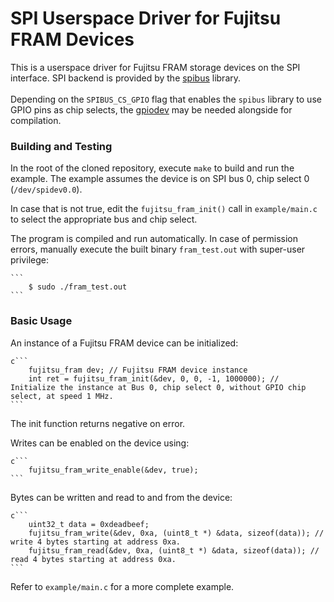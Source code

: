 # SPI Userspace Driver for Fujitsu FRAM Devices
This is a userspace driver for Fujitsu FRAM storage devices on the SPI interface.
SPI backend is provided by the [spibus](https://github.com/sunipkm/spibus.git) library.<br>
<br>
Depending on the `SPIBUS_CS_GPIO` flag that enables the `spibus` library to use GPIO pins as
chip selects, the [gpiodev](https://github.com/sunipkm/gpiodev.git) may be needed alongside
for compilation.

### Building and Testing
In the root of the cloned repository, execute `make` to build and run the example.
The example assumes the device is on SPI bus 0, chip select 0 (`/dev/spidev0.0`).<br>

In case that is not true, edit the `fujitsu_fram_init()` call in `example/main.c` to select the appropriate bus and chip select.<br>

The program is compiled and run automatically. In case of permission errors, manually execute the built binary `fram_test.out` with super-user privilege:

    ```
        $ sudo ./fram_test.out
    ```

### Basic Usage
An instance of a Fujitsu FRAM device can be initialized:

    c```
        fujitsu_fram dev; // Fujitsu FRAM device instance
        int ret = fujitsu_fram_init(&dev, 0, 0, -1, 1000000); // Initialize the instance at Bus 0, chip select 0, without GPIO chip select, at speed 1 MHz.
    ```
The init function returns negative on error.

Writes can be enabled on the device using:

    c```
        fujitsu_fram_write_enable(&dev, true);
    ```

Bytes can be written and read to and from the device:

    c```
        uint32_t data = 0xdeadbeef;
        fujitsu_fram_write(&dev, 0xa, (uint8_t *) &data, sizeof(data)); // write 4 bytes starting at address 0xa.
        fujitsu_fram_read(&dev, 0xa, (uint8_t *) &data, sizeof(data)); // read 4 bytes starting at address 0xa.
    ```
Refer to `example/main.c` for a more complete example.